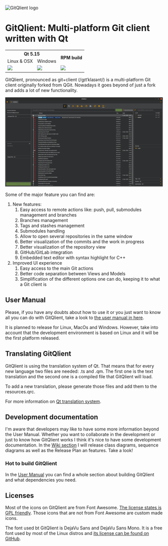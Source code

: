 ![GitQlient logo](https://github.com/francescmm/GitQlient/blob/master/src/resources/icons/GitQlientLogo96.png "GitQlient")

# GitQlient: Multi-platform Git client written with Qt

<table>
  <tr>
    <th colspan="2">Qt 5.15</td>
    <th rowspan="2">RPM build</td>
  </tr>
  <tr>
    <td>Linux & OSX</td>
    <td>Windows</td>
  </tr>
  <tr>
    <td><a href="https://travis-ci.org/francescmm/GitQlient" target="_blank"><img src="https://travis-ci.org/francescmm/GitQlient.svg?branch=master"/></a></td>
    <td><a href="https://ci.appveyor.com/project/francescmm/gitqlient/branch/master" target="_blank"><img src="https://ci.appveyor.com/api/projects/status/ihw50uwdiim952c0/branch/master"/></a></td>
    <td><a href="https://copr.fedorainfracloud.org/coprs/gitqlient/GitQlient/package/gitqlient/" target="_blank"><img src="https://copr.fedorainfracloud.org/coprs/gitqlient/GitQlient/package/gitqlient/status_image/last_build.png"/></a></td>
  </tr>
</table>

GitQlient, pronounced as git+client (/gɪtˈklaɪənt/) is a multi-platform Git
client originally forked from QGit. Nowadays it goes beyond of just a fork and
adds a lot of new functionality.

![GitQlient main screen](/docs/assets/GitQlient.png)

Some of the major feature you can find are:

1. New features:
    1. Easy access to remote actions like: push, pull, submodules management and branches
    2. Branches management
    3. Tags and stashes management
    4. Submodules handling
    5. Allow to open several repositories in the same window
    6. Better visualization of the commits and the work in progress
    7. Better visualization of the repository view
    8. GitHub/GitLab integration
    9. Embedded text editor with syntax highlight for C++
2. Improved UI experience
    1. Easy access to the main Git actions
    2. Better code separation between Views and Models
    3. Simplification of the different options one can do, keeping it to what a Git client is

## User Manual

Please, if you have any doubts about how to use it or you just want to know all you can do with GitQlient, take a look to [the user manual in here](https://francescmm.github.io/GitQlient).

It is planned to release for Linux, MacOs and Windows. However, take into account that the development environment is based on Linux and it will be the first platform released.

## Translating GitQlient

GitQlient is using the translation system of Qt. That means that for every new language two files are needed: .ts and .qm. The first one is the text translation and the second one is a compiled file that GitQlient will load.

To add a new translation, please generate those files and add them to the resources.qrc.

For more information on [Qt translation system](https://doc.qt.io/qt-5/linguist-manager.html).

## Development documentation

I'm aware that developers may like to have some more information beyond the User Manual. Whether you want to collaborate in the development or just to know how GitQlient works I think it's nice to have some development documentation. In the [Wiki section](https://github.com/francescmm/GitQlient/wiki) I will release class diagrams, sequence diagrams as well as the Release Plan an features. Take a look!

### Hot to build GitQlient

In the [User Manual](https://francescmm.github.io/GitQlient/#appendix-b-build) you can find a whole section about building GitQlient and what dependencies you need.

## Licenses

Most of the icons on GitQlient are from Font Awesome. [The license states is GPL friendly](https://fontawesome.com/license/free). Those icons that are not from Font Awesome are custom made icons.

The font used bt GitQlient is DejaVu Sans and DejaVu Sans Mono. It is a free font used by most of the Linux distros and [its license can be found on GitHub](https://github.com/dejavu-fonts/dejavu-fonts/blob/master/LICENSE).
